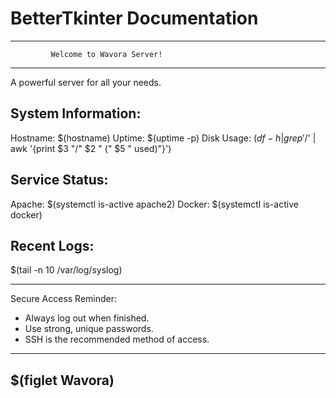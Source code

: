 # BetterTkinter Documentation
---------------------------------------------------------
             Welcome to Wavora Server!
---------------------------------------------------------

  A powerful server for all your needs.

  System Information:
  ---------------------------
  Hostname: $(hostname)
  Uptime: $(uptime -p)
  Disk Usage: $(df -h | grep '/$' | awk '{print $3 "/" $2 " (" $5 " used)"}')

  Service Status:
  -----------------
  Apache: $(systemctl is-active apache2)
  Docker: $(systemctl is-active docker)

  Recent Logs:
  ----------------
  $(tail -n 10 /var/log/syslog)

---------------------------------------------------------
  Secure Access Reminder:
  - Always log out when finished.
  - Use strong, unique passwords.
  - SSH is the recommended method of access.
---------------------------------------------------------

   $(figlet Wavora)
---------------------------------------------------------
